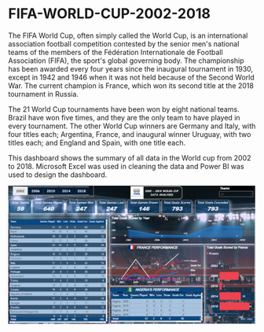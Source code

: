 # FIFA-WORLD-CUP-2002-2018

The FIFA World Cup, often simply called the World Cup, is an
international association football competition contested by the
senior men's national teams of the members of the Fédération
Internationale de Football Association (FIFA), the sport's global
governing body. The championship has been awarded every four
years since the inaugural tournament in 1930, except in 1942 and
1946 when it was not held because of the Second World War. The
current champion is France, which won its second title at the 2018
tournament in Russia.

The 21 World Cup tournaments have been won by eight national
teams. Brazil have won five times, and they are the only team to have
played in every tournament. The other World Cup winners are
Germany and Italy, with four titles each; Argentina, France, and
inaugural winner Uruguay, with two titles each; and England and
Spain, with one title each.

This dashboard shows the summary of all data in the World cup from 2002 to 2018.
Microsoft Excel was used in cleaning the data and Power BI was used to design the dashboard.

<img src="power%20BI%20project%20screenshot.png" width = "900">
